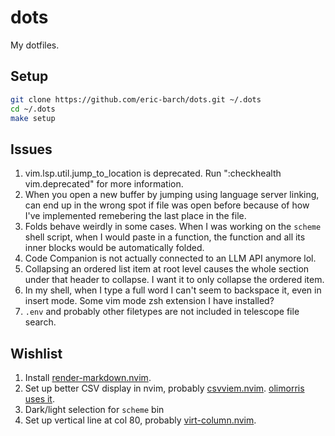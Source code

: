 # dots

My dotfiles.

## Setup

```sh
git clone https://github.com/eric-barch/dots.git ~/.dots
cd ~/.dots
make setup
```

## Issues

1. vim.lsp.util.jump_to_location is deprecated. Run ":checkhealth
   vim.deprecated" for more information.
2. When you open a new buffer by jumping using language server linking, can end
   up in the wrong spot if file was open before because of how I've implemented
   remebering the last place in the file.
3. Folds behave weirdly in some cases. When I was working on the `scheme` shell
   script, when I would paste in a function, the function and all its inner
   blocks would be automatically folded.
4. Code Companion is not actually connected to an LLM API anymore lol.
5. Collapsing an ordered list item at root level causes the whole section under
   that header to collapse. I want it to only collapse the ordered item.
6. In my shell, when I type a full word I can't seem to backspace it, even in
   insert mode. Some vim mode zsh extension I have installed?
7. `.env` and probably other filetypes are not included in telescope file
   search.

## Wishlist

1. Install [render-markdown.nvim](https://github.com/MeanderingProgrammer/render-markdown.nvim?tab=readme-ov-file).
2. Set up better CSV display in nvim, probably [csvviem.nvim](https://github.com/hat0uma/csvview.nvim).
   [olimorris uses it](https://github.com/hat0uma/csvview.nvim/issues/50).
3. Dark/light selection for `scheme` bin
4. Set up vertical line at col 80, probably [virt-column.nvim](https://github.com/lukas-reineke/virt-column.nvim).
